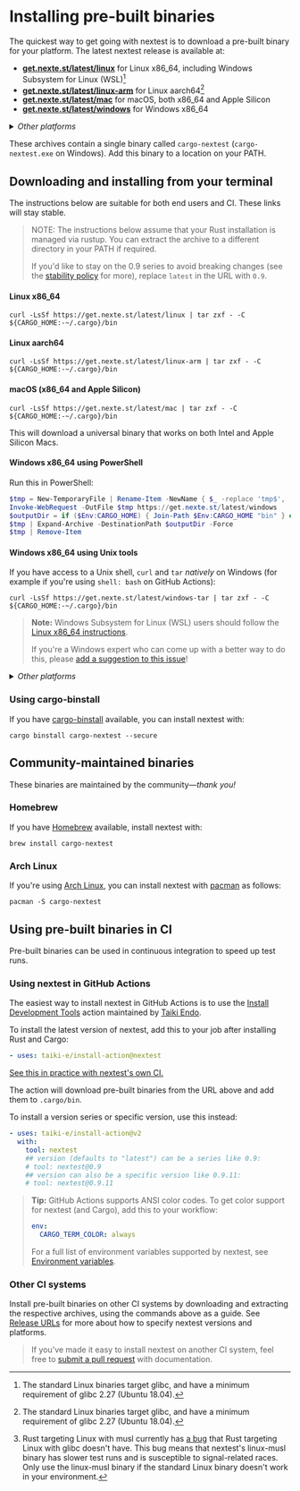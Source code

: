 # Installing pre-built binaries

The quickest way to get going with nextest is to download a pre-built binary for your platform. The latest nextest release is available at:
* [**get.nexte.st/latest/linux**](https://get.nexte.st/latest/linux) for Linux x86_64, including Windows Subsystem for Linux (WSL)[^glibc]
* [**get.nexte.st/latest/linux-arm**](https://get.nexte.st/latest/linux-arm) for Linux aarch64[^glibc]
* [**get.nexte.st/latest/mac**](https://get.nexte.st/latest/mac) for macOS, both x86_64 and Apple Silicon
* [**get.nexte.st/latest/windows**](https://get.nexte.st/latest/windows) for Windows x86_64

<details>
<summary><i>Other platforms</i></summary>

Nextest's CI isn't run on these platforms -- these binaries most likely work but aren't guaranteed to do so.

* [**get.nexte.st/latest/linux-musl**](https://get.nexte.st/latest/linux-musl) for Linux x86_64, with musl libc[^musl]
* [**get.nexte.st/latest/windows-x86**](https://get.nexte.st/latest/windows-x86) for Windows i686
* [**get.nexte.st/latest/freebsd**](https://get.nexte.st/latest/freebsd) for FreeBSD x86_64
* [**get.nexte.st/latest/illumos**](https://get.nexte.st/latest/illumos) for illumos x86_64

</details>

These archives contain a single binary called `cargo-nextest` (`cargo-nextest.exe` on Windows). Add this binary to a location on your PATH.

[^glibc]: The standard Linux binaries target glibc, and have a minimum requirement of glibc 2.27 (Ubuntu 18.04).

[^musl]: Rust targeting Linux with musl currently has [a bug](https://github.com/rust-lang/rust/issues/99740) that Rust targeting Linux with glibc doesn't have. This bug means that nextest's linux-musl binary has slower test runs and is susceptible to signal-related races. Only use the linux-musl binary if the standard Linux binary doesn't work in your environment.

## Downloading and installing from your terminal

The instructions below are suitable for both end users and CI. These links will stay stable.

> NOTE: The instructions below assume that your Rust installation is managed via rustup. You can extract the archive to a different directory in your PATH if required.
>
> If you'd like to stay on the 0.9 series to avoid breaking changes (see the [stability policy](stability.md) for more), replace `latest` in the URL with `0.9`.

#### Linux x86_64

```
curl -LsSf https://get.nexte.st/latest/linux | tar zxf - -C ${CARGO_HOME:-~/.cargo}/bin
```

#### Linux aarch64

```
curl -LsSf https://get.nexte.st/latest/linux-arm | tar zxf - -C ${CARGO_HOME:-~/.cargo}/bin
```

#### macOS (x86_64 and Apple Silicon)

```
curl -LsSf https://get.nexte.st/latest/mac | tar zxf - -C ${CARGO_HOME:-~/.cargo}/bin
```

This will download a universal binary that works on both Intel and Apple Silicon Macs.

#### Windows x86_64 using PowerShell

Run this in PowerShell:

```powershell
$tmp = New-TemporaryFile | Rename-Item -NewName { $_ -replace 'tmp$', 'zip' } -PassThru
Invoke-WebRequest -OutFile $tmp https://get.nexte.st/latest/windows
$outputDir = if ($Env:CARGO_HOME) { Join-Path $Env:CARGO_HOME "bin" } else { "~/.cargo/bin" }
$tmp | Expand-Archive -DestinationPath $outputDir -Force
$tmp | Remove-Item
```

#### Windows x86_64 using Unix tools

If you have access to a Unix shell, `curl` and `tar` *natively* on Windows (for example if you're using `shell: bash` on GitHub Actions):

```
curl -LsSf https://get.nexte.st/latest/windows-tar | tar zxf - -C ${CARGO_HOME:-~/.cargo}/bin
```

> **Note:** Windows Subsystem for Linux (WSL) users should follow the [Linux x86_64 instructions](#linux-x86_64).
>
> If you're a Windows expert who can come up with a better way to do this, please [add a suggestion to this issue](https://github.com/nextest-rs/nextest/issues/31)!

<details>
<summary><i>Other platforms</i></summary>

#### FreeBSD x86_64

```
curl -LsSf https://get.nexte.st/latest/freebsd | tar zxf - -C ${CARGO_HOME:-~/.cargo}/bin
```

#### illumos x86_64

```
curl -LsSf https://get.nexte.st/latest/illumos | gunzip | tar xf - -C ${CARGO_HOME:-~/.cargo}/bin
```

As of 2022-12, the current version of illumos tar has [a bug](https://www.illumos.org/issues/15228) where `tar zxf` doesn't work over standard input.

</details>

### Using cargo-binstall

If you have [cargo-binstall](https://github.com/ryankurte/cargo-binstall) available, you can install nextest with:

```
cargo binstall cargo-nextest --secure
```

## Community-maintained binaries

These binaries are maintained by the community—*thank you!*

### Homebrew

If you have [Homebrew](https://brew.sh/) available, install nextest with:

```
brew install cargo-nextest
```

### Arch Linux

If you're using [Arch Linux](https://archlinux.org), you can install nextest with [pacman](https://wiki.archlinux.org/title/Pacman) as follows:

```
pacman -S cargo-nextest
```

## Using pre-built binaries in CI

Pre-built binaries can be used in continuous integration to speed up test runs.

### Using nextest in GitHub Actions

The easiest way to install nextest in GitHub Actions is to use the [Install Development Tools](https://github.com/marketplace/actions/install-development-tools) action maintained by [Taiki Endo](https://github.com/taiki-e).

To install the latest version of nextest, add this to your job after installing Rust and Cargo:

```yml
- uses: taiki-e/install-action@nextest
```

[See this in practice with nextest's own CI.](https://github.com/nextest-rs/nextest/blob/5b59a5c5d1a051ce651e5d632c93a849f97a9d4b/.github/workflows/ci.yml#L101-L102)

The action will download pre-built binaries from the URL above and add them to `.cargo/bin`.

To install a version series or specific version, use this instead:

```yml
- uses: taiki-e/install-action@v2
  with:
    tool: nextest
    ## version (defaults to "latest") can be a series like 0.9:
    # tool: nextest@0.9
    ## version can also be a specific version like 0.9.11:
    # tool: nextest@0.9.11
```

> **Tip:** GitHub Actions supports ANSI color codes. To get color support for nextest (and Cargo), add this to your workflow:
>
> ```yml
> env:
>   CARGO_TERM_COLOR: always
> ```
>
> For a full list of environment variables supported by nextest, see [Environment variables](env-vars.md).

### Other CI systems

Install pre-built binaries on other CI systems by downloading and extracting the respective archives, using the commands above as a guide. See [Release URLs](release-urls.md) for more about how to specify nextest versions and platforms.

> If you've made it easy to install nextest on another CI system, feel free to [submit a pull request] with documentation.

[submit a pull request]: https://github.com/nextest-rs/nextest/pulls
